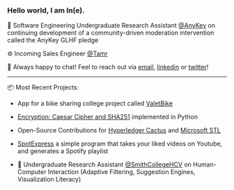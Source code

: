 ### Hello world, I am ln(e).

🧩 Software Engineering Undergraduate Research Assistant [@AnyKey](https://anykey.org/) on continuing development of a community-driven moderation intervention called the AnyKey GLHF pledge

⚙️ Incoming Sales Engineer [@Tamr](https://www.tamr.com/)

👾 Always happy to chat! Feel to reach out via [email](mailto:elenipartakki@gmail.com), [linkedin](https://www.linkedin.com/in/elenipartakki/) or [twitter](https://twitter.com/epartakki)! 

***

📦 Most Recent Projects:

- App for a bike sharing college project called [ValetBike](https://github.com/epartakki/valetbike)

- [Encryption: Caesar Cipher and SHA251](https://github.com/epartakki/encryption) implemented in Python

- Open-Source Contributions for [Hyperledger Cactus](https://github.com/hyperledger/cactus) and [Microsoft STL](https://github.com/microsoft/STL)

- [SpotExpress](https://github.com/epartakki/spotexpress) a simple program that takes your liked videos on Youtube, and generates a Spotify playlist

- 🔭 Undergraduate Research Assistant [@SmithCollegeHCV](https://github.com/SmithCollegeHCV) on Human-Computer Interaction (Adaptive Filtering, Suggestion Engines, Visualization Literacy)
